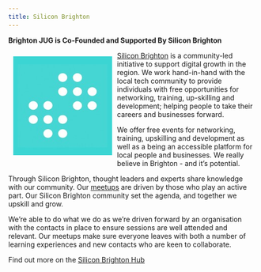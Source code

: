 ```yaml
---
title: Silicon Brighton
---
```


**Brighton JUG is Co-Founded and Supported By Silicon Brighton**

<img src="/images/silicon-brighton.jpg" alt="Silicon Brighton" style="float:left; padding: 10px;"/>[Silicon Brighton](https://siliconbrighton.com) is a community-led initiative to support digital growth in the region. We work hand-in-hand with the local tech community to provide individuals with free opportunities for networking, training, up-skilling and development; helping people to take their careers and businesses forward.

We offer free events for networking, training, upskilling and development as well as a being an accessible platform for local people and businesses. We really believe in Brighton - and it’s potential.

Through Silicon Brighton, thought leaders and experts share knowledge with our community. Our [meetups](https://hub.siliconbrighton.com/topics) are driven by those who play an active part. Our Silicon Brighton community set the agenda, and together we upskill and grow.

We’re able to do what we do as we’re driven forward by an organisation with the contacts in place to ensure sessions are well attended and relevant. Our meetups make sure everyone leaves with both a number of learning experiences and new contacts who are keen to collaborate. 

Find out more on the [Silicon Brighton Hub](https://hub.siliconbrighton.com/)